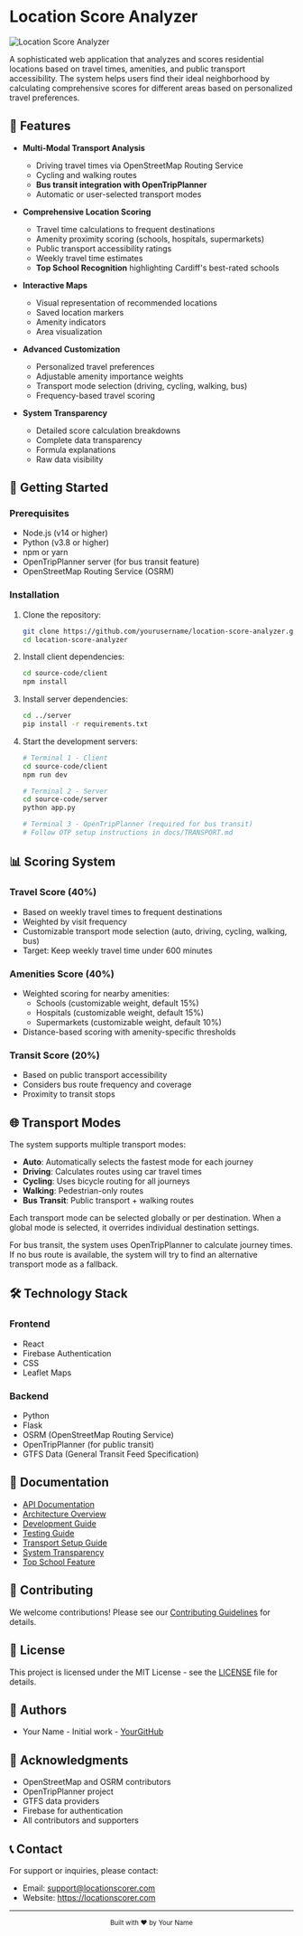 # Location Score Analyzer

![Location Score Analyzer](source-code/client/public/android-chrome-192x192.png)

A sophisticated web application that analyzes and scores residential locations based on travel times, amenities, and public transport accessibility. The system helps users find their ideal neighborhood by calculating comprehensive scores for different areas based on personalized travel preferences.

## 🌟 Features

- **Multi-Modal Transport Analysis**
  - Driving travel times via OpenStreetMap Routing Service
  - Cycling and walking routes
  - **Bus transit integration with OpenTripPlanner**
  - Automatic or user-selected transport modes

- **Comprehensive Location Scoring**
  - Travel time calculations to frequent destinations
  - Amenity proximity scoring (schools, hospitals, supermarkets)
  - Public transport accessibility ratings
  - Weekly travel time estimates
  - **Top School Recognition** highlighting Cardiff's best-rated schools

- **Interactive Maps**
  - Visual representation of recommended locations
  - Saved location markers
  - Amenity indicators
  - Area visualization

- **Advanced Customization**
  - Personalized travel preferences
  - Adjustable amenity importance weights
  - Transport mode selection (driving, cycling, walking, bus)
  - Frequency-based travel scoring

- **System Transparency**
  - Detailed score calculation breakdowns
  - Complete data transparency
  - Formula explanations
  - Raw data visibility

## 🚀 Getting Started

### Prerequisites

- Node.js (v14 or higher)
- Python (v3.8 or higher)
- npm or yarn
- OpenTripPlanner server (for bus transit feature)
- OpenStreetMap Routing Service (OSRM)

### Installation

1. Clone the repository:
   ```bash
   git clone https://github.com/yourusername/location-score-analyzer.git
   cd location-score-analyzer
   ```

2. Install client dependencies:
   ```bash
   cd source-code/client
   npm install
   ```

3. Install server dependencies:
   ```bash
   cd ../server
   pip install -r requirements.txt
   ```

4. Start the development servers:
   ```bash
   # Terminal 1 - Client
   cd source-code/client
   npm run dev

   # Terminal 2 - Server
   cd source-code/server
   python app.py

   # Terminal 3 - OpenTripPlanner (required for bus transit)
   # Follow OTP setup instructions in docs/TRANSPORT.md
   ```

## 📊 Scoring System

### Travel Score (40%)
- Based on weekly travel times to frequent destinations
- Weighted by visit frequency
- Customizable transport mode selection (auto, driving, cycling, walking, bus)
- Target: Keep weekly travel time under 600 minutes

### Amenities Score (40%)
- Weighted scoring for nearby amenities:
  - Schools (customizable weight, default 15%)
  - Hospitals (customizable weight, default 15%)
  - Supermarkets (customizable weight, default 10%)
- Distance-based scoring with amenity-specific thresholds

### Transit Score (20%)
- Based on public transport accessibility
- Considers bus route frequency and coverage
- Proximity to transit stops

## 🌐 Transport Modes

The system supports multiple transport modes:

- **Auto**: Automatically selects the fastest mode for each journey
- **Driving**: Calculates routes using car travel times
- **Cycling**: Uses bicycle routing for all journeys
- **Walking**: Pedestrian-only routes
- **Bus Transit**: Public transport + walking routes

Each transport mode can be selected globally or per destination. When a global mode is selected, it overrides individual destination settings.

For bus transit, the system uses OpenTripPlanner to calculate journey times. If no bus route is available, the system will try to find an alternative transport mode as a fallback.

## 🛠️ Technology Stack

### Frontend
- React
- Firebase Authentication
- CSS
- Leaflet Maps

### Backend
- Python
- Flask
- OSRM (OpenStreetMap Routing Service)
- OpenTripPlanner (for public transit)
- GTFS Data (General Transit Feed Specification)

## 📝 Documentation

- [API Documentation](docs/API.md)
- [Architecture Overview](docs/ARCHITECTURE.md)
- [Development Guide](docs/DEVELOPMENT.md)
- [Testing Guide](docs/TESTING.md)
- [Transport Setup Guide](docs/TRANSPORT.md)
- [System Transparency](docs/TRANSPARENCY.md)
- [Top School Feature](docs/TOP_SCHOOLS_FEATURE.md)

## 🤝 Contributing

We welcome contributions! Please see our [Contributing Guidelines](CONTRIBUTING.md) for details.

## 📄 License

This project is licensed under the MIT License - see the [LICENSE](LICENSE) file for details.

## 👥 Authors

- Your Name - Initial work - [YourGitHub](https://github.com/yourusername)

## 🙏 Acknowledgments

- OpenStreetMap and OSRM contributors
- OpenTripPlanner project
- GTFS data providers
- Firebase for authentication
- All contributors and supporters

## 📞 Contact

For support or inquiries, please contact:
- Email: support@locationscorer.com
- Website: https://locationscorer.com

---

<div align="center">
  <sub>Built with ❤️ by Your Name</sub>
</div>